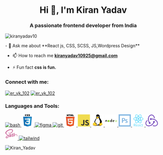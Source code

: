 
<h1 align="center">Hi 👋, I'm Kiran Yadav</h1>
<h3 align="center">A passionate frontend developer from India</h3>

<p align="left"> <img src="https://komarev.com/ghpvc/?username=kiranyadav10&label=Profile%20views&color=0e75b6&style=flat" alt="kiranyadav10" /> </p>
- 💬 Ask me about **React js, CSS, SCSS, JS,Wordpress Design**

- 📫 How to reach me **kiranyadav10925@gmail.com**

- ⚡ Fun fact **css is fun.**
<h3 align="left">Connect with me:</h3>
<p align="left">


<a href="https://www.instagram.com/er_yk_102/" target="__blank"><img align="center" src="https://raw.githubusercontent.com/rahuldkjain/github-profile-readme-generator/master/src/images/icons/Social/instagram.svg" alt="er_yk_102" height="30" width="40" /></a>
<a href="https://www.linkedin.com/in/kiran-yadav-8251041a3/" target="_blank"><img align="center" src="https://th.bing.com/th/id/OIP.gcgB3FgJnLBy0o3P-yL82AHaHr?pid=ImgDet&rs=1" alt="er_yk_102" height="30" width="40" /></a>

</p>
<h3 align="left">Languages and Tools:</h3>
<p align="left"> <a href="https://www.gnu.org/software/bash/" target="_blank"> <img src="https://www.vectorlogo.zone/logos/gnu_bash/gnu_bash-icon.svg" alt="bash" width="10" height="30"/> </a> 
 <a href="https://www.w3schools.com/css/" target="_blank"> <img src="https://raw.githubusercontent.com/devicons/devicon/master/icons/css3/css3-original-wordmark.svg" alt="css3" width="40" height="40"/> </a> 
<a href="https://www.figma.com/" target="_blank"> <img src="https://www.vectorlogo.zone/logos/figma/figma-icon.svg" alt="figma" width="40" height="40"/> </a> 
<a href="https://git-scm.com/" target="_blank"> <img src="https://www.vectorlogo.zone/logos/git-scm/git-scm-icon.svg" alt="git" width="40" height="40"/> </a>
<a href="https://www.w3.org/html/" target="_blank"> <img src="https://raw.githubusercontent.com/devicons/devicon/master/icons/html5/html5-original-wordmark.svg" alt="html5" width="40" height="40"/> </a> 
<a href="https://developer.mozilla.org/en-US/docs/Web/JavaScript" target="_blank"> <img src="https://raw.githubusercontent.com/devicons/devicon/master/icons/javascript/javascript-original.svg" alt="javascript" width="40" height="40"/> </a> 
<a href="https://www.linux.org/" target="_blank"> <img src="https://raw.githubusercontent.com/devicons/devicon/master/icons/linux/linux-original.svg" alt="linux" width="40" height="40"/> </a> 
<a href="https://nodejs.org" target="_blank"> <img src="https://raw.githubusercontent.com/devicons/devicon/master/icons/nodejs/nodejs-original-wordmark.svg" alt="nodejs" width="40" height="40"/> </a> 
<a href="https://www.photoshop.com/en" target="_blank"> <img src="https://raw.githubusercontent.com/devicons/devicon/master/icons/photoshop/photoshop-line.svg" alt="photoshop" width="40" height="40"/> </a> 
<a href="https://reactjs.org/" target="_blank"> <img src="https://raw.githubusercontent.com/devicons/devicon/master/icons/react/react-original-wordmark.svg" alt="react" width="40" height="40"/> </a> 
<a href="https://redux.js.org" target="_blank"> <img src="https://raw.githubusercontent.com/devicons/devicon/master/icons/redux/redux-original.svg" alt="redux" width="40" height="40"/> </a> 
<a href="https://sass-lang.com" target="_blank"> <img src="https://raw.githubusercontent.com/devicons/devicon/master/icons/sass/sass-original.svg" alt="sass" width="40" height="40"/> </a> 
<a href="https://tailwindcss.com/" target="_blank"> <img src="https://www.vectorlogo.zone/logos/tailwindcss/tailwindcss-icon.svg" alt="tailwind" width="40" height="40"/> </a> 
</p>
<p><img align="left" src="https://github-readme-stats.vercel.app/api/top-langs?username=notsure0099&show_icons=true&locale=en&layout=compact" alt="Kiran_Yadav" /></p>

